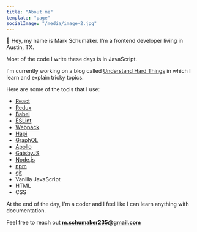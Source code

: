 ```yaml
---
title: "About me"
template: "page"
socialImage: "/media/image-2.jpg"
---
```


👋 Hey, my name is Mark Schumaker. I'm a frontend developer living in
Austin, TX.

Most of the code I write these days is in JavaScript.

I'm currently working on a blog called [Understand Hard Things](https://understandhardthings.com)
in which I learn and explain tricky topics.

Here are some of the tools that I use:

* [React](https://reactjs.org/)
* [Redux](https://redux.js.org/)
* [Babel](https://babeljs.io/)
* [ESLint](https://eslint.org/)
* [Webpack](https://webpack.js.org/)
* [Hapi](https://hapi.dev/)
* [GraphQL](https://graphql.org/)
* [Apollo](https://www.apollographql.com/)
* [GatsbyJS](https://www.gatsbyjs.org/)
* [Node.js](https://nodejs.org/en/)
* [npm](https://www.npmjs.com/)
* [git](https://git-scm.com/)
* Vanilla JavaScript
* HTML
* CSS

At the end of the day, I'm a coder and I feel like I can learn anything with documentation.

Feel free to reach out **m.schumaker235@gmail.com**
